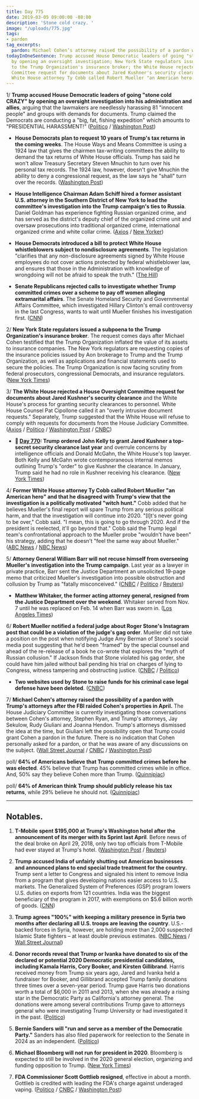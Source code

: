 ```yaml
---
title: Day 775
date: 2019-03-05 09:00:00 -08:00
description: 'Stone cold crazy. '
image: "/uploads/775.jpg"
tags:
- pardon
tag_excerpts:
  pardon: Michael Cohen’s attorney raised the possibility of a pardon with Trump’s attorneys after the FBI raided Cohen’s properties.
todayInOneSentence: Trump accused House Democratic leaders of going "stone cold CRAZY"
  by opening an oversight investigation; New York State regulators issued a subpoena
  to the Trump Organization's insurance broker; the White House rejected a House Oversight
  Committee request for documents about Jared Kushner's security clearance; and former
  White House attorney Ty Cobb called Robert Mueller "an American hero."
---
```


1/ **Trump accused House Democratic leaders of going "stone cold CRAZY" by opening an oversight investigation into his administration and allies**, arguing that the lawmakers are needlessly harassing 81 "innocent people" and groups with demands for documents. Trump claimed the Democrats are conducting a "big, fat, fishing expedition" which amounts to "PRESIDENTIAL HARASSMENT!" ([Politico](https://www.politico.com/story/2019/03/05/trump-house-democrats-corruption-probe-1203583) / [Washington Post](https://www.washingtonpost.com/politics/trump-says-democrats-investigating-him-have-gone-stone-cold-crazy/2019/03/05/1164eb30-3f49-11e9-922c-64d6b7840b82_story.html))

* **House Democrats plan to request 10 years of Trump's tax returns in the coming weeks**. The House Ways and Means Committee is using a 1924 law that gives the chairmen tax-writing committees the ability to demand the tax returns of White House officials. Trump has said he won't allow Treasury Secretary Steven Mnuchin to turn over his personal tax records. The 1924 law, however, doesn't give Mnuchin the ability to deny a congressional request, as the law says he "shall" turn over the records. ([Washington Post](https://www.washingtonpost.com/business/economy/house-democrats-likely-to-seek-10-years-of-trumps-tax-returns-in-coming-weeks/2019/03/05/84fd3752-3ec0-11e9-9361-301ffb5bd5e6_story.html))

* **House Intelligence Chairman Adam Schiff hired a former assistant U.S. attorney in the Southern District of New York to lead the committee's investigation into the Trump campaign's ties to Russia**. Daniel Goldman has experience fighting Russian organized crime, and has served as the district's deputy chief of the organized crime unit and oversaw prosecutions into traditional organized crime, international organized crime and white collar crime. ([Axios](https://www.axios.com/schiff-russian-organized-crime-prosecutor-trump-investigation-6839f6ab-435f-4b66-97d6-98d69b2763e9.html) / [New Yorker](https://www.newyorker.com/news/news-desk/adam-schiff-hires-a-former-prosecutor-to-lead-the-trump-investigation))

* **House Democrats introduced a bill to protect White House whistleblowers subject to nondisclosure agreements**. The legislation "clarifies that any non-disclosure agreements signed by White House employees do not cover actions protected by federal whistleblower law, and ensures that those in the Administration with knowledge of wrongdoing will not be afraid to speak the truth." ([The Hill](https://thehill.com/homenews/house/432691-house-dems-introduce-bill-to-protect-trump-admin-whistleblowers-with-ndas))

* **Senate Republicans rejected calls to investigate whether Trump committed crimes over a scheme to pay off women alleging extramarital affairs**. The Senate Homeland Security and Governmental Affairs Committee, which investigated Hillary Clinton's email controversy in the last Congress, wants to wait until Mueller finishes his investigation first. ([CNN](https://www.cnn.com/2019/03/05/politics/republicans-trump-hush-money-payments/index.html))

2/ **New York State regulators issued a subpoena to the Trump Organization's insurance broker**. The request comes days after Michael Cohen testified that the Trump Organization inflated the value of its assets to insurance companies. The New York regulators are requesting copies of the insurance policies issued by Aon brokerage to Trump and the Trump Organization, as well as applications and financial statements used to secure the policies. The Trump Organization is now facing scrutiny from federal prosecutors, congressional Democrats, and insurance regulators. ([New York Times](https://www.nytimes.com/2019/03/05/nyregion/trump-aon-risk-services-subpoena.html))

3/ **The White House rejected a House Oversight Committee request for documents about Jared Kushner's security clearance** and the White House's process for granting security clearances to personnel. White House Counsel Pat Cipollone called it an "overly intrusive document requests." Separately, Trump suggested that the White House will refuse to comply with requests for documents from the House Judiciary Committee. ([Axios](https://www.axios.com/white-house-rejects-house-oversight-request-security-clearances-3dafb296-376f-4b9b-8bd3-0601f240c28f.html) / [Politico](https://www.politico.com/story/2019/03/05/jared-kushner-security-clearance-1204984) / [Washington Post](https://www.washingtonpost.com/politics/white-house-rebuffs-house-democrats-request-regarding-security-clearances/2019/03/05/fc3ff9a6-3f7b-11e9-9361-301ffb5bd5e6_story.html) / [CNBC](https://www.cnbc.com/2019/03/05/trump-signals-white-house-may-not-comply-with-house-judiciary-requests.html))

* **📌 [Day 770](https://whatthefuckjusthappenedtoday.com/2019/02/28/day-770/#2-trump-ordered-john-kelly-to-grant): Trump ordered John Kelly to grant Jared Kushner a top-secret security clearance last year** and overrule concerns by intelligence officials and Donald McGahn, the White House's top lawyer. Both Kelly and McGahn wrote contemporaneous internal memos outlining Trump's "order" to give Kushner the clearance. In January, Trump said he had no role in Kushner receiving his clearance. ([New York Times](https://www.nytimes.com/2019/02/28/us/politics/jared-kushner-security-clearance.html))

4/ **Former White House attorney Ty Cobb called Robert Mueller "an American hero" and that he disagreed with Trump's view that the investigation is a politically motivated "witch hunt."** Cobb added that he believes Mueller's final report will spare Trump from any serious political harm, and that the investigation will continue into 2020. "\[I\]t's never going to be over," Cobb said. "I mean, this is going to go through 2020. And if the president is reelected, it'll go beyond that." Cobb said the Trump legal team's confrontational approach to the Mueller probe "wouldn't have been" his strategy, adding that he doesn't "feel the same way about Mueller." ([ABC News](https://abcnews.go.com/Politics/trump-white-house-lawyer-calls-mueller-american-hero/story?id=61455661) / [NBC News](https://www.nbcnews.com/politics/donald-trump/former-white-house-lawyer-ty-cobb-calls-mueller-american-hero-n979331))

5/ **Attorney General William Barr will not recuse himself from overseeing Mueller's investigation into the Trump campaign**. Last year as a lawyer in private practice, Barr sent the Justice Department an unsolicited 19-page memo that criticized Mueller's investigation into possible obstruction and collusion by Trump as "fatally misconceived." ([CNBC](https://www.cnbc.com/2019/03/04/attorney-general-barr-will-not-recuse-self-from-mueller-probe.html) / [Politico](https://www.politico.com/story/2019/03/04/barr-wont-recuse-mueller-1203210) / [Reuters](https://www.reuters.com/article/us-usa-trump-russia-barr-idUSKCN1QM01S))

* **Matthew Whitaker, the former acting attorney general, resigned from the Justice Department over the weekend**. Whitaker served from Nov. 7 until he was replaced on Feb. 14 when Barr was sworn in. ([Los Angeles Times](https://www.latimes.com/politics/la-na-pol-whitaker-steps-down-20190304-story.html))

6/ **Robert Mueller notified a federal judge about Roger Stone's Instagram post that could be a violation of the judge's gag order**. Mueller did not take a position on the post when notifying Judge Amy Berman of Stone's social media post suggesting that he'd been "framed" by the special counsel and ahead of the re-release of a book he co-wrote that explores the "myth of Russian collusion." If Jackson finds that Stone violated his gag order, she could have him jailed without bail pending his trial on charges of lying to Congress, witness tampering and obstructing justice. ([CNBC](https://www.cnbc.com/2019/03/04/robert-mueller-notifies-judge-that-roger-stone-shared-instagram-image.html) / [Politico](https://www.politico.com/story/2019/03/04/mueller-roger-stone-post-instagram-1202919))

* **Two websites used by Stone to raise funds for his criminal case legal defense have been deleted**. ([CNBC](https://www.cnbc.com/2019/03/05/roger-stone-web-sites-deleted-amid-possible-gag-order-violation.html))

7/ **Michael Cohen's attorney raised the possibility of a pardon with Trump's attorneys after the FBI raided Cohen's properties in April.** The House Judiciary Committee is currently investigating those conversations between Cohen's attorney, Stephen Ryan, and Trump's attorneys, Jay Sekulow, Rudy Giuliani and Joanna Hendon. Trump's attorneys dismissed the idea at the time, but Giuliani left the possibility open that Trump could grant Cohen a pardon in the future. There is no indication that Cohen personally asked for a pardon, or that he was aware of any discussions on the subject. ([Wall Street Journal](http://www.wsj.com/articles/lawyer-for-cohen-approached-trump-attorneys-about-pardon-11551753372) / [CNBC](https://www.cnbc.com/2019/03/05/michael-cohens-attorney-approached-trumps-lawyers-about-a-pardon-wsj.html) / [Washington Post](https://www.washingtonpost.com/world/national-security/lawmakers-exploring-possible-pardon-talks-involving-michael-cohen/2019/03/02/35dfd94e-3b88-11e9-aaae-69364b2ed137_story.html))

poll/ **64% of Americans believe that Trump committed crimes before he was elected**. 45% believe that Trump has committed crimes while in office. And, 50% say they believe Cohen more than Trump. ([Quinnipiac](https://poll.qu.edu/national/release-detail?ReleaseID=2603))

poll/ **64% of American think Trump should publicly release his tax returns**, while 29% believe he should not. ([Quinnipiac](https://poll.qu.edu/national/release-detail?ReleaseID=2603))

---

## Notables.

1. **T-Mobile spent $195,000 at Trump's Washington hotel after the announcement of its merger with its Sprint last April**. Before news of the deal broke on April 29, 2018, only two top officials from T-Mobile had ever stayed at Trump's hotel. ([Washington Post](https://www.washingtonpost.com/politics/t-mobile-acknowledges-its-patronage-of-trumps-washington-hotel-increased-sharply-after-announcement-of-merger-with-sprint/2019/03/05/d123be66-3ecb-11e9-922c-64d6b7840b82_story.html) / [Reuters](https://www.reuters.com/article/us-sprint-corp-m-a-trump-idUSKCN1QM1ZY))

2. **Trump accused India of unfairly shutting out American businesses and announced plans to end special trade treatment for the country.** Trump sent a letter to Congress and signaled his intent to remove India from a program that gives developing nations easier access to U.S. markets. The Generalized System of Preferences (GSP) program lowers U.S. duties on exports from 121 countries. India was the biggest beneficiary of the program in 2017, with exemptions on $5.6 billion worth of goods. ([CNN](https://www.cnn.com/2019/03/05/economy/india-us-trade/index.html))

3. **Trump agrees "100%" with keeping a military presence in Syria two months after declaring all U.S. troops are leaving the country**. U.S.-backed forces in Syria, however, are holding more than 2,000 suspected Islamic State fighters – at least double previous estimates. ([NBC News](https://www.nbcnews.com/news/us-news/trump-says-he-agrees-100-percent-keeping-u-s-troops-n979466) / [Wall Street Journal](https://www.wsj.com/articles/u-s-backed-forces-are-holding-2-000-suspected-isis-fighters-11551815580))

4. **Donor records reveal that Trump or Ivanka have donated to six of the declared or potential 2020 Democratic presidential candidates, including Kamala Harris, Cory Booker, and Kirsten Gillibrand**. Harris received money from Trump six years ago, Jared and Ivanka held a fundraiser for Booker, and Gillibrand accepted Trump family donations three times over a seven-year period. Trump gave Harris two donations worth a total of $6,000 in 2011 and 2013, when she was already a rising star in the Democratic Party as California's attorney general. The donations were among several contributions Trump gave to attorneys general who were investigating Trump University or had investigated it in the past. ([Politico](https://www.politico.com/story/2019/03/05/2020-presidential-dems-trump-money-1202938))

5. **Bernie Sanders will "run and serve as a member of the Democratic Party."** Sanders has also filed paperwork for reelection to the Senate in 2024 as an independent. ([Politico](https://www.politico.com/story/2019/03/05/sanders-run-as-democrat-dnc-1204978))

6. **Michael Bloomberg will not run for president in 2020**. Bloomberg is expected to still be involved in the 2020 general election, organizing and funding opposition to Trump. ([New York Times](https://www.nytimes.com/2019/03/05/us/politics/michael-bloomberg-2020.html))

7. **FDA Commissioner Scott Gottlieb resigned**, effective in about a month. Gottlieb is credited with leading the FDA's charge against underaged vaping. ([Politico](https://www.politico.com/story/2019/03/05/fda-commissioner-scott-gottlieb-to-resign-1205427) / [CNBC](https://www.cnbc.com/2019/03/05/fda-commissioner-scott-gottlieb-is-resigning.html) / [Washington Post](https://www.washingtonpost.com/health/2019/03/05/fda-commissioner-gottlieb-who-raised-alarms-about-teen-vaping-resigns/))
